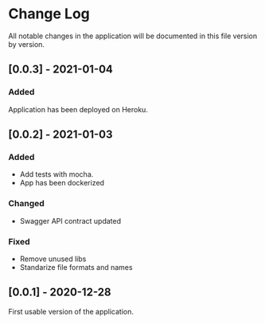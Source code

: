 
# Change Log
All notable changes in the application will be documented in this file version by version.
 
## [0.0.3] - 2021-01-04

### Added
Application has been deployed on Heroku.

## [0.0.2] - 2021-01-03
 
### Added
- Add tests with mocha.
- App has been dockerized 
 
### Changed
- Swagger API contract updated
 
### Fixed
- Remove unused libs
- Standarize file formats and names
 
## [0.0.1] - 2020-12-28
  
First usable version of the application.
 